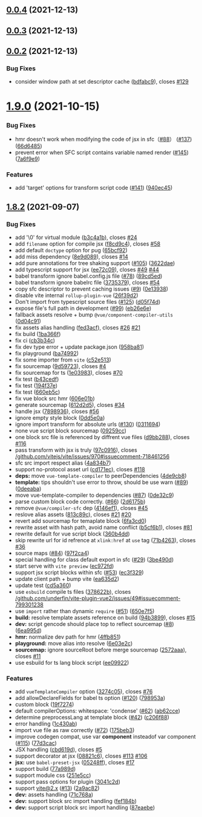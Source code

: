 ## [0.0.4](https://github.com/underfin/vite-plugin-vue2/compare/v0.0.3...v0.0.4) (2021-12-13)



## [0.0.3](https://github.com/underfin/vite-plugin-vue2/compare/v0.0.2...v0.0.3) (2021-12-13)



## [0.0.2](https://github.com/underfin/vite-plugin-vue2/compare/v1.9.0...v0.0.2) (2021-12-13)


### Bug Fixes

* consider window path at set descriptor cache ([bdfabc9](https://github.com/underfin/vite-plugin-vue2/commit/bdfabc99e8c50930bca5d9144cb1634f40609904)), closes [#129](https://github.com/underfin/vite-plugin-vue2/issues/129)



# [1.9.0](https://github.com/underfin/vite-plugin-vue2/compare/v1.8.2...v1.9.0) (2021-10-15)


### Bug Fixes

* hmr doesn't work when modifying the code of jsx in sfc（[#88](https://github.com/underfin/vite-plugin-vue2/issues/88)） ([#137](https://github.com/underfin/vite-plugin-vue2/issues/137)) ([66d6485](https://github.com/underfin/vite-plugin-vue2/commit/66d648574e634c962ecd38e2ac919c485bff74a6))
* prevent error when SFC script contains variable named render ([#145](https://github.com/underfin/vite-plugin-vue2/issues/145)) ([7a6f9e9](https://github.com/underfin/vite-plugin-vue2/commit/7a6f9e9a7970683b828bee11893be285bf0a002f))


### Features

* add 'target' options for transform script code ([#141](https://github.com/underfin/vite-plugin-vue2/issues/141)) ([940ec45](https://github.com/underfin/vite-plugin-vue2/commit/940ec45a3fd68bd9ba1b1a8808d96e6cbce13207))



## [1.8.2](https://github.com/underfin/vite-plugin-vue2/compare/71c768aedcc708f09b1a5b29c29facfede7bae44...v1.8.2) (2021-09-07)


### Bug Fixes

* add '\0' for virtual module ([b3c4a1b](https://github.com/underfin/vite-plugin-vue2/commit/b3c4a1bf02694cb574f03bd2e3c80353619e4028)), closes [#24](https://github.com/underfin/vite-plugin-vue2/issues/24)
* add `filename` option for compile jsx ([f8cd9c4](https://github.com/underfin/vite-plugin-vue2/commit/f8cd9c4b2bbbf6c7159f07833f888be8deac9d6f)), closes [#58](https://github.com/underfin/vite-plugin-vue2/issues/58)
* add default `doctype` option for pug ([65bcf92](https://github.com/underfin/vite-plugin-vue2/commit/65bcf92b99c50a727063057eb40ffaf1d40961ef))
* add miss dependency ([8e9d089](https://github.com/underfin/vite-plugin-vue2/commit/8e9d089863e6c77e835c4184ac46f053aa13fb7c)), closes [#14](https://github.com/underfin/vite-plugin-vue2/issues/14)
* add pure annotations for tree shaking support ([#105](https://github.com/underfin/vite-plugin-vue2/issues/105)) ([3622dae](https://github.com/underfin/vite-plugin-vue2/commit/3622dae6f1d6b3cdebec3a5268b8768ece8d00b2))
* add typescript support for jsx ([ee72c09](https://github.com/underfin/vite-plugin-vue2/commit/ee72c095e1938baf683ce107ec6a2a5062ee8916)), closes [#49](https://github.com/underfin/vite-plugin-vue2/issues/49) [#44](https://github.com/underfin/vite-plugin-vue2/issues/44)
* babel transform ignore babel.config.js file ([#78](https://github.com/underfin/vite-plugin-vue2/issues/78)) ([89cd5ed](https://github.com/underfin/vite-plugin-vue2/commit/89cd5edf72b3e6e62b266b91d9c7afeb6a614f1c))
* babel transform ignore babelrc file ([3735379](https://github.com/underfin/vite-plugin-vue2/commit/3735379f62ec5fbcee5aaee60af23c9c383a08db)), closes [#54](https://github.com/underfin/vite-plugin-vue2/issues/54)
* copy sfc descriptor to prevent caching issues ([#9](https://github.com/underfin/vite-plugin-vue2/issues/9)) ([0e13938](https://github.com/underfin/vite-plugin-vue2/commit/0e139381e205722bc8114d6b941b65d039364476))
* disable vite internal `rollup-plugin-vue` ([26f39d2](https://github.com/underfin/vite-plugin-vue2/commit/26f39d2d3952bffadd937a1c1cedf07062ec0119))
* Don't import from typescript source files ([#125](https://github.com/underfin/vite-plugin-vue2/issues/125)) ([d05f74d](https://github.com/underfin/vite-plugin-vue2/commit/d05f74d802ce524074d9181195fdc4356e08f7e8))
* expose file's full path in development ([#99](https://github.com/underfin/vite-plugin-vue2/issues/99)) ([eb26e6e](https://github.com/underfin/vite-plugin-vue2/commit/eb26e6ea588224a37b727e12d7fd852fe19d3622))
* fallback assets resolve + bump `@vue/component-compiler-utils` ([0d04c91](https://github.com/underfin/vite-plugin-vue2/commit/0d04c9120cb15c691e64b0e70942d4ec58894ab0))
* fix assets alias handling ([fed3acf](https://github.com/underfin/vite-plugin-vue2/commit/fed3acf476341e211dbf93f7de7f4b4d40cfda10)), closes [#26](https://github.com/underfin/vite-plugin-vue2/issues/26) [#21](https://github.com/underfin/vite-plugin-vue2/issues/21)
* fix build ([1ba366f](https://github.com/underfin/vite-plugin-vue2/commit/1ba366f0ef0807882e1b40e10e963c1ae4bdccd2))
* fix ci ([cb3b34c](https://github.com/underfin/vite-plugin-vue2/commit/cb3b34c04ea8946864621d70cd7bc8bb0a38fae0))
* fix dev type error + update package.json ([958ba81](https://github.com/underfin/vite-plugin-vue2/commit/958ba8159702cf4e95ed2905dd38b68787681f95))
* fix playground ([ba74992](https://github.com/underfin/vite-plugin-vue2/commit/ba749922e4c0fd43b8b636679a44ebe4b7991e5b))
* fix some importer from `vite` ([c52e513](https://github.com/underfin/vite-plugin-vue2/commit/c52e513b4badca5c1d678bf13132f8a83d4f0636))
* fix sourcemap ([9d59723](https://github.com/underfin/vite-plugin-vue2/commit/9d59723b6ecbc6f446809ca40b63959e3dc3e92f)), closes [#4](https://github.com/underfin/vite-plugin-vue2/issues/4)
* fix sourcemap for ts ([1e03983](https://github.com/underfin/vite-plugin-vue2/commit/1e0398323e62264ab374352d6a41282d5be23f73)), closes [#70](https://github.com/underfin/vite-plugin-vue2/issues/70)
* fix test ([b43cedf](https://github.com/underfin/vite-plugin-vue2/commit/b43cedf2e4317ada078b93dfe63f80147212ec32))
* fix test ([194f37e](https://github.com/underfin/vite-plugin-vue2/commit/194f37ed2fd3f95da0c251b2909bea900d878a31))
* fix test ([660eb5c](https://github.com/underfin/vite-plugin-vue2/commit/660eb5c06fb4324b218be8813eea8b2510e5ce6e))
* fix vue block src hmr ([606e01b](https://github.com/underfin/vite-plugin-vue2/commit/606e01b8bfca783c741def838c065aca7407c573))
* generate sourcemap ([612d2d5](https://github.com/underfin/vite-plugin-vue2/commit/612d2d5030a89823a12d5a9e78a8a764508585f3)), closes [#34](https://github.com/underfin/vite-plugin-vue2/issues/34)
* handle jsx ([7898936](https://github.com/underfin/vite-plugin-vue2/commit/7898936cd8b00fd0b2daeb1ed3e71c838f6263ff)), closes [#56](https://github.com/underfin/vite-plugin-vue2/issues/56)
* ignore empty style block ([0dd5e0a](https://github.com/underfin/vite-plugin-vue2/commit/0dd5e0a880dfb969e655fc1947c35cf7cfe4da11))
* ignore import transform for absolute urls ([#130](https://github.com/underfin/vite-plugin-vue2/issues/130)) ([0311694](https://github.com/underfin/vite-plugin-vue2/commit/0311694ce71bd2e694c10f39f56237e5cbcd8644))
* none vue script block sourcemap ([09259cc](https://github.com/underfin/vite-plugin-vue2/commit/09259cc08f08822db9cb899c5afda36929532de2))
* one block src file is referenced by diffrent vue files ([d9bb288](https://github.com/underfin/vite-plugin-vue2/commit/d9bb288a3a68767afa7b8ce33392a12a83179027)), closes [#116](https://github.com/underfin/vite-plugin-vue2/issues/116)
* pass transform with jsx is truly ([97c0916](https://github.com/underfin/vite-plugin-vue2/commit/97c0916ba3e4d0f1c4f1bb9b16f7c1c7d05a17d8)), closes [/github.com/vitejs/vite/issues/970#issuecomment-718461256](https://github.com//github.com/vitejs/vite/issues/970/issues/issuecomment-718461256)
* sfc src import respect alias ([4a834b7](https://github.com/underfin/vite-plugin-vue2/commit/4a834b735ce46f6ab907049e9a051b810729bf64))
* support no-protocol asset url ([cd171ec](https://github.com/underfin/vite-plugin-vue2/commit/cd171ec833d75dd762d6f020544e6277b1d8c730)), closes [#118](https://github.com/underfin/vite-plugin-vue2/issues/118)
* **deps:** move `vue-template-compiler` to peerDependencies ([4de9cb8](https://github.com/underfin/vite-plugin-vue2/commit/4de9cb8242551f1f0348e71f5acdb938c750f527))
* **template:** tips shouldn't use error to throw, should be use warn ([#89](https://github.com/underfin/vite-plugin-vue2/issues/89)) ([0deeaba](https://github.com/underfin/vite-plugin-vue2/commit/0deeabaa2b3033ab78d50cb41fa1f04ea48686d8))
* move vue-template-compiler to dependencies ([#87](https://github.com/underfin/vite-plugin-vue2/issues/87)) ([0de32c9](https://github.com/underfin/vite-plugin-vue2/commit/0de32c941d8aba66182460470dc990b11584ba0c))
* parse custom block code correctly. ([#66](https://github.com/underfin/vite-plugin-vue2/issues/66)) ([2d6175b](https://github.com/underfin/vite-plugin-vue2/commit/2d6175b8896dcb4c8c7ed6da81388bbb6a639e4e))
* remove `@vue/compiler-sfc` dep ([4146ef1](https://github.com/underfin/vite-plugin-vue2/commit/4146ef1401dc13e39b1f00d882e3e399fd1307fe)), closes [#45](https://github.com/underfin/vite-plugin-vue2/issues/45)
* reslove alias assets ([813c89c](https://github.com/underfin/vite-plugin-vue2/commit/813c89cd5312dc9b8b5310afb2517b7ac0f8235f)), closes [#21](https://github.com/underfin/vite-plugin-vue2/issues/21) [#20](https://github.com/underfin/vite-plugin-vue2/issues/20)
* revert add sourcemap for temaplate block ([6fa3cd0](https://github.com/underfin/vite-plugin-vue2/commit/6fa3cd0beae76e5415fb7509681e76b98b4c4417))
* rewrite asset with hash path, avoid name conflict ([b5cf6b1](https://github.com/underfin/vite-plugin-vue2/commit/b5cf6b130d15740f2f061edaf6d1610d37c70a20)), closes [#81](https://github.com/underfin/vite-plugin-vue2/issues/81)
* rewrite default for vue script block ([360b4dd](https://github.com/underfin/vite-plugin-vue2/commit/360b4dd1edac90018ff8a4a71af2a39c02b1509e))
* skip rewrite url for id refrence at `xlink:href` at `use` tag ([71b4263](https://github.com/underfin/vite-plugin-vue2/commit/71b42634a359f1c19ae467d805a2421cd38830fc)), closes [#36](https://github.com/underfin/vite-plugin-vue2/issues/36)
* source maps ([#84](https://github.com/underfin/vite-plugin-vue2/issues/84)) ([97f2ca4](https://github.com/underfin/vite-plugin-vue2/commit/97f2ca49d93712492887d43f6a18746646896527))
* special handling for class default export in sfc ([#29](https://github.com/underfin/vite-plugin-vue2/issues/29)) ([3be490d](https://github.com/underfin/vite-plugin-vue2/commit/3be490dbf01983001b610226988b7eb2a131ff40))
* start serve with `vite preview` ([ec972fd](https://github.com/underfin/vite-plugin-vue2/commit/ec972fdd217f0ba1b8e942438a75584c9635337a))
* support jsx script blocks within sfc ([#53](https://github.com/underfin/vite-plugin-vue2/issues/53)) ([ec3f329](https://github.com/underfin/vite-plugin-vue2/commit/ec3f3292c260e464f5d1d456ee878d3afaa98661))
* update client path + bump vite ([ea635d2](https://github.com/underfin/vite-plugin-vue2/commit/ea635d29285ecbb3792b6ae6ef717d5abf8084c0))
* update test ([cd5a360](https://github.com/underfin/vite-plugin-vue2/commit/cd5a360ef28fcf573b7c84be1ec09b5745306fef))
* use `esbuild` compile ts files ([378622b](https://github.com/underfin/vite-plugin-vue2/commit/378622bd81c1178cf29873e481d80292f7857c91)), closes [/github.com/underfin/vite-plugin-vue2/issues/49#issuecomment-799301238](https://github.com//github.com/underfin/vite-plugin-vue2/issues/49/issues/issuecomment-799301238)
* use `import` rather than dynamic `require` ([#51](https://github.com/underfin/vite-plugin-vue2/issues/51)) ([650e7f5](https://github.com/underfin/vite-plugin-vue2/commit/650e7f58509bffad7c92ccb37720d5ac6bc0ce14))
* **build:** resolve template assets reference on build ([94b3899](https://github.com/underfin/vite-plugin-vue2/commit/94b3899a097332dbe1e53ece660d562e65cc4ec0)), closes [#15](https://github.com/underfin/vite-plugin-vue2/issues/15)
* **dev:**  script gencode should place top to reflect sourcemap ([#8](https://github.com/underfin/vite-plugin-vue2/issues/8)) ([6ea995d](https://github.com/underfin/vite-plugin-vue2/commit/6ea995d6ef1720c983a6cedd45e8b3f16227ffe4))
* **hmr:** normalize dev path for hmr ([4ffb851](https://github.com/underfin/vite-plugin-vue2/commit/4ffb851619d2c35aa12e7096ef69dd5d2a811511))
* **playground:** move alias into resolve ([6e03e2c](https://github.com/underfin/vite-plugin-vue2/commit/6e03e2c38e23b01bb18cf2e5f341a131e67751dc))
* **sourcemap:** ignore sourceRoot before merge sourcemap ([2572aaa](https://github.com/underfin/vite-plugin-vue2/commit/2572aaac2755da3f62ecf2644deb22cd6d4a3734)), closes [#11](https://github.com/underfin/vite-plugin-vue2/issues/11)
* use esbuild for ts lang block script ([ee09922](https://github.com/underfin/vite-plugin-vue2/commit/ee09922fee2fcd5cd2dd25118353cdbc9121b3e4))


### Features

* add `vueTemplateCompiler` option ([3274c05](https://github.com/underfin/vite-plugin-vue2/commit/3274c05b3c5300282adbc3a9eb0375b8746e9f06)), closes [#76](https://github.com/underfin/vite-plugin-vue2/issues/76)
* add allowDeclareFields for babel ts option ([#120](https://github.com/underfin/vite-plugin-vue2/issues/120)) ([798953a](https://github.com/underfin/vite-plugin-vue2/commit/798953af7b273c8d31677632c94c7e1252c956ff))
* custom block ([19f7274](https://github.com/underfin/vite-plugin-vue2/commit/19f7274185dc6694f71d188c6e01efd2b296f75b))
* default compilerOptions: whitespace: 'condense' ([#62](https://github.com/underfin/vite-plugin-vue2/issues/62)) ([ab62cce](https://github.com/underfin/vite-plugin-vue2/commit/ab62cce0569db1bd655816d828f4000faad310dd))
* determine preprocessLang at template block ([#42](https://github.com/underfin/vite-plugin-vue2/issues/42)) ([c206f88](https://github.com/underfin/vite-plugin-vue2/commit/c206f880e740fcb1dce8f9cea404e9323e1fd170))
* error handling ([1c430ab](https://github.com/underfin/vite-plugin-vue2/commit/1c430ab7fceeb7a89c67065efb422389218c9cf1))
* import vue file as raw correctly ([#72](https://github.com/underfin/vite-plugin-vue2/issues/72)) ([175beb3](https://github.com/underfin/vite-plugin-vue2/commit/175beb3acc0a776c30be14e72ae3da4670326a0e))
* improve codegen compat, use var __component__ insteadof var component ([#115](https://github.com/underfin/vite-plugin-vue2/issues/115)) ([77d3cac](https://github.com/underfin/vite-plugin-vue2/commit/77d3cac77afdd180ea3c4d46d261d388075096c3))
* JSX handling ([cbd619d](https://github.com/underfin/vite-plugin-vue2/commit/cbd619db062c584b8f6dc9bd76c3a032228a5cfd)), closes [#5](https://github.com/underfin/vite-plugin-vue2/issues/5)
* support decorator at jsx ([08821c6](https://github.com/underfin/vite-plugin-vue2/commit/08821c6457ad22afd11e86d3fa118bc3c7ca7e25)), closes [#113](https://github.com/underfin/vite-plugin-vue2/issues/113) [#106](https://github.com/underfin/vite-plugin-vue2/issues/106)
* **jsx:** use `babel-preset-jsx` ([05248ff](https://github.com/underfin/vite-plugin-vue2/commit/05248ffa97ca17adbeccfbe6af64d9053219b9b6)), closes [#17](https://github.com/underfin/vite-plugin-vue2/issues/17)
* support build ([77a989d](https://github.com/underfin/vite-plugin-vue2/commit/77a989da2aad667d08d8894f132c128a4a839c86))
* support module css ([251e5cc](https://github.com/underfin/vite-plugin-vue2/commit/251e5cc9d72b7280f122ecfc48184b322ff264c2))
* support pass options for plugin ([3041c2d](https://github.com/underfin/vite-plugin-vue2/commit/3041c2de078ee5eba80daeafed845966307a7e7a))
* support vite@2.x ([#13](https://github.com/underfin/vite-plugin-vue2/issues/13)) ([2a9ac82](https://github.com/underfin/vite-plugin-vue2/commit/2a9ac82bc0e6ae4cd4c19e7e9037c5a5f1734478))
* **dev:** assets handling ([71c768a](https://github.com/underfin/vite-plugin-vue2/commit/71c768aedcc708f09b1a5b29c29facfede7bae44))
* **dev:** support block src import handling ([fef184b](https://github.com/underfin/vite-plugin-vue2/commit/fef184b6559ebbbace6e6f2a942a31d0f11febd0))
* **dev:** support script block src import handling ([87eaebe](https://github.com/underfin/vite-plugin-vue2/commit/87eaebe160b5befecc603588bc5fddc78d9637c4))




